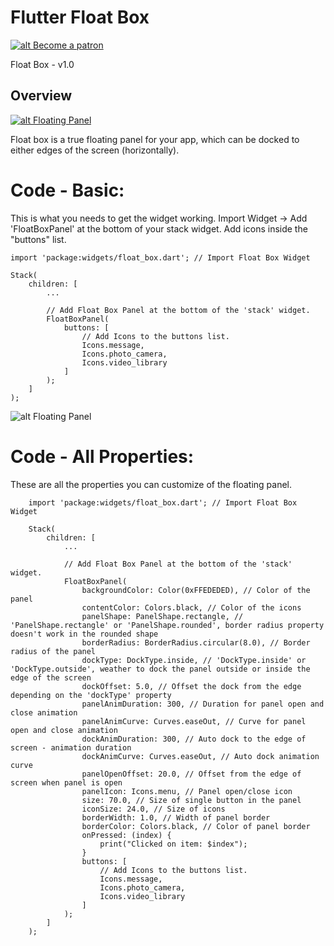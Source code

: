
# Flutter Float Box

[![alt Become a patron](https://c5.patreon.com/external/logo/become_a_patron_button.png)](https://patreon.com/akshayejh)

Float Box - v1.0

## Overview

[![alt Floating Panel](https://github.com/akshayejh/floating_panel/blob/master/cover.png?raw=true)](https://github.com/akshayejh/floating_box)

Float box is a true floating panel for your app, which can be docked to either edges of the screen (horizontally).

# Code - Basic:

This is what you needs to get the widget working. Import Widget -> Add 'FloatBoxPanel' at the bottom of your stack widget. Add icons inside the "buttons" list.

```
import 'package:widgets/float_box.dart'; // Import Float Box Widget

Stack(
    children: [
        ...

        // Add Float Box Panel at the bottom of the 'stack' widget.
        FloatBoxPanel(
            buttons: [
                // Add Icons to the buttons list.
                Icons.message,
                Icons.photo_camera,
                Icons.video_library
            ]
        );
    ]
);
```

![alt Floating Panel](https://github.com/akshayejh/floating_panel/blob/master/preview_default.gif?raw=true)

# Code - All Properties:

These are all the properties you can customize of the floating panel.


```
    import 'package:widgets/float_box.dart'; // Import Float Box Widget
    
    Stack(
        children: [
            ...
    
            // Add Float Box Panel at the bottom of the 'stack' widget.
            FloatBoxPanel(
                backgroundColor: Color(0xFFEDEDED), // Color of the panel
                contentColor: Colors.black, // Color of the icons
                panelShape: PanelShape.rectangle, // 'PanelShape.rectangle' or 'PanelShape.rounded', border radius property doesn't work in the rounded shape
                borderRadius: BorderRadius.circular(8.0), // Border radius of the panel
                dockType: DockType.inside, // 'DockType.inside' or 'DockType.outside', weather to dock the panel outside or inside the edge of the screen
                dockOffset: 5.0, // Offset the dock from the edge depending on the 'dockType' property
                panelAnimDuration: 300, // Duration for panel open and close animation
                panelAnimCurve: Curves.easeOut, // Curve for panel open and close animation
                dockAnimDuration: 300, // Auto dock to the edge of screen - animation duration
                dockAnimCurve: Curves.easeOut, // Auto dock animation curve
                panelOpenOffset: 20.0, // Offset from the edge of screen when panel is open
                panelIcon: Icons.menu, // Panel open/close icon
                size: 70.0, // Size of single button in the panel
                iconSize: 24.0, // Size of icons
                borderWidth: 1.0, // Width of panel border
                borderColor: Colors.black, // Color of panel border
                onPressed: (index) {
                    print("Clicked on item: $index");
                }
                buttons: [
                    // Add Icons to the buttons list.
                    Icons.message,
                    Icons.photo_camera,
                    Icons.video_library
                ]
            );
        ]
    );
```
